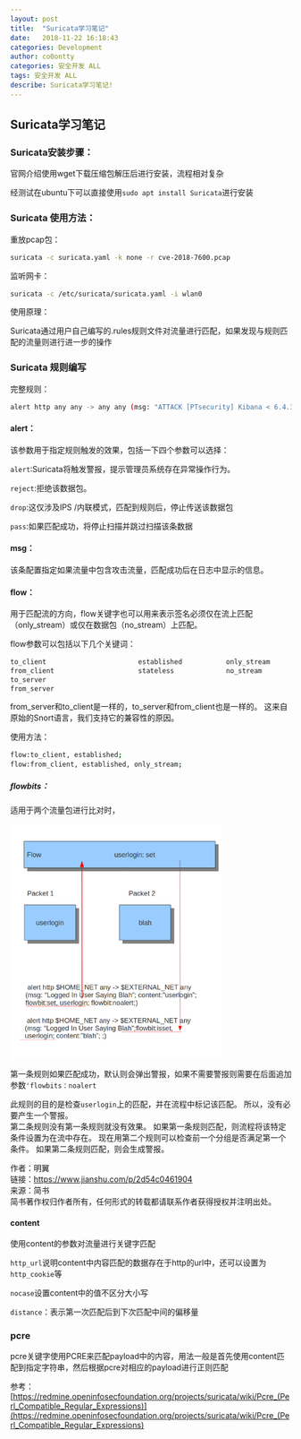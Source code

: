 ```yaml
---
layout: post
title:  "Suricata学习笔记"
date:   2018-11-22 16:18:43
categories: Development
author: co0ontty
categories: 安全开发 ALL
tags: 安全开发 ALL
describe: Suricata学习笔记!
---
```


## Suricata学习笔记

### Suricata安装步骤：

官网介绍使用wget下载压缩包解压后进行安装，流程相对复杂

经测试在ubuntu下可以直接使用`sudo apt install Suricata`进行安装  

### Suricata 使用方法：

重放pcap包：

```bash
suricata -c suricata.yaml -k none -r cve-2018-7600.pcap
```

监听网卡：

```bash
suricata -c /etc/suricata/suricata.yaml -i wlan0
```

使用原理：

Suricata通过用户自己编写的.rules规则文件对流量进行匹配，如果发现与规则匹配的流量则进行进一步的操作

### Suricata 规则编写

完整规则：

```bash
alert http any any -> any any (msg: "ATTACK [PTsecurity] Kibana < 6.4.3 <5.6.13 Arbitrary File Inclusion/Disclosure/RCE attempt (CVE-2018-17245)"; flow: established, to_server; content: "/api/console/api_server"; http_uri; content: "SENSE_VERSION"; nocase; http_uri; distance: 0; pcre: "/apis\s*=\s*[^&]*(?:(?:%2e|\.)(?:%2e|\.)(?:%5c|%2f|\/|\\))/Ui"; reference: cve, 2018-17245; reference: url, www.cyberark.com/threat-research-blog/execute-this-i-know-you-have-it; reference: url, github.com/ptresearch/AttackDetection; metadata: Open Ptsecurity.com ruleset; classtype: attempted-admin; sid: 30000027; rev: 1; )
```

#### alert：

该参数用于指定规则触发的效果，包括一下四个参数可以选择：

`alert`:Suricata将触发警报，提示管理员系统存在异常操作行为。

`reject`:拒绝该数据包。

`drop`:这仅涉及IPS /内联模式，匹配到规则后，停止传送该数据包

`pass`:如果匹配成功，将停止扫描并跳过扫描该条数据

#### msg：

该条配置指定如果流量中包含攻击流量，匹配成功后在日志中显示的信息。

#### flow：

用于匹配流的方向，flow关键字也可以用来表示签名必须仅在流上匹配（only_stream）或仅在数据包（no_stream）上匹配。

flow参数可以包括以下几个关键词：

```
to_client                       established           only_stream
from_client                     stateless             no_stream
to_server 
from_server
```

from_server和to_client是一样的，to_server和from_client也是一样的。 这来自原始的Snort语言，我们支持它的兼容性的原因。

使用方法：

```bash
flow:to_client, established;
flow:from_client, established, only_stream;
```

##### flowbits：

适用于两个流量包进行比对时，

![avatar](/assets/img/posts/Suricata-1.png)

第一条规则如果匹配成功，默认则会弹出警报，如果不需要警报则需要在后面追加参数`'flowbits：noalert`

此规则的目的是检查`userlogin`上的匹配，并在流程中标记该匹配。 所以，没有必要产生一个警报。  
第二条规则没有第一条规则就没有效果。 如果第一条规则匹配，则流程将该特定条件设置为在流中存在。 现在用第二个规则可以检查前一个分组是否满足第一个条件。 如果第二条规则匹配，则会生成警报。

作者：明翼  
链接：https://www.jianshu.com/p/2d54c0461904  
来源：简书  
简书著作权归作者所有，任何形式的转载都请联系作者获得授权并注明出处。

#### content

使用content的参数对流量进行关键字匹配

`http_url`说明content中内容匹配的数据存在于http的url中，还可以设置为`http_cookie`等

`nocase`设置content中的值不区分大小写

`distance`：表示第一次匹配后到下次匹配中间的偏移量

#### 

### pcre

pcre关键字使用PCRE来匹配payload中的内容，用法一般是首先使用content匹配到指定字符串，然后根据pcre对相应的payload进行正则匹配

参考：[https://redmine.openinfosecfoundation.org/projects/suricata/wiki/Pcre_(Perl_Compatible_Regular_Expressions)](https://redmine.openinfosecfoundation.org/projects/suricata/wiki/Pcre_(Perl_Compatible_Regular_Expressions)
